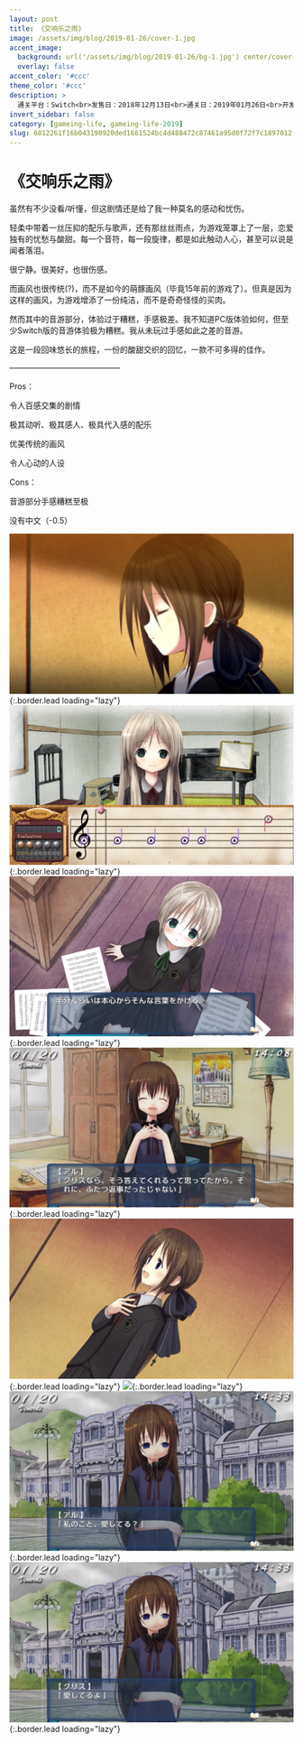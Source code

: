 ```yaml
---
layout: post
title: 《交响乐之雨》
image: /assets/img/blog/2019-01-26/cover-1.jpg
accent_image: 
  background: url('/assets/img/blog/2019-01-26/bg-1.jpg') center/cover
  overlay: false
accent_color: '#ccc'
theme_color: '#ccc'
description: >
  通关平台：Switch<br>发售日：2018年12月13日<br>通关日：2019年01月26日<br>开发商：工画堂<br>发行商：工画堂
invert_sidebar: false
category: [gameing-life, gameing-life-2019]
slug: 6012261f16b043190920ded1661524bc4d488472c87461a95d0f72f7c1897012
---
```


# 《交响乐之雨》

虽然有不少没看/听懂，但这剧情还是给了我一种莫名的感动和忧伤。

轻柔中带着一丝压抑的配乐与歌声，还有那丝丝雨点，为游戏笼罩上了一层，恋爱独有的忧愁与酸甜。每一个音符，每一段旋律，都是如此触动人心，甚至可以说是闻者落泪。

很宁静。很美好，也很伤感。

而画风也很传统(?)，而不是如今的萌豚画风（毕竟15年前的游戏了）。但真是因为这样的画风，为游戏增添了一份纯洁，而不是奇奇怪怪的买肉。

然而其中的音游部分，体验过于糟糕，手感极差。我不知道PC版体验如何，但至少Switch版的音游体验极为糟糕。我从未玩过手感如此之差的音游。

这是一段回味悠长的旅程，一份的酸甜交织的回忆，一款不可多得的佳作。

——————————————

Pros：

令人百感交集的剧情

极其动听、极其感人、极具代入感的配乐

优美传统的画风

令人心动的人设

Cons：

音游部分手感糟糕至极

没有中文（-0.5）

![](/assets/img/blog/2019-01-26/1-1.jpg){:.border.lead loading="lazy"}
![](/assets/img/blog/2019-01-26/2-1.jpg){:.border.lead loading="lazy"}
![](/assets/img/blog/2019-01-26/3-1.jpg){:.border.lead loading="lazy"}
![](/assets/img/blog/2019-01-26/4-1.jpg){:.border.lead loading="lazy"}
![](/assets/img/blog/2019-01-26/5-1.jpg){:.border.lead loading="lazy"}
![](/assets/img/blog/2019-01-26/6-1.jpg){:.border.lead loading="lazy"}
![](/assets/img/blog/2019-01-26/7-1.jpg){:.border.lead loading="lazy"}
![](/assets/img/blog/2019-01-26/8-1.jpg){:.border.lead loading="lazy"}

